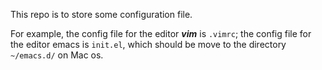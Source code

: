 This repo is to store some configuration file.

For example, the config file for the editor ***vim*** is `.vimrc`;
the config file for the editor emacs is `init.el`, which should be move to the directory `~/emacs.d/` on Mac os.